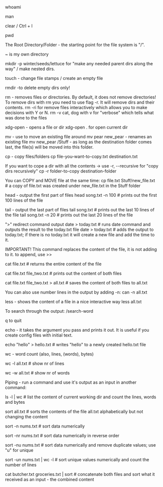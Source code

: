 whoami

man 

clear / Ctrl + l

pwd

The Root Directory/Folder - the starting point for the file system is "/".

~ is my own directory

mkdir -p winter/seeds/lettuce for "make any needed parent dirs along the way" / make nested dirs.

touch - change file stamps / create an empty file

rmdir -to delete empty dirs only!

rm - removes files or directories.  By default, it does not remove directories!
To remove dirs with rm you need to use flag -r.
It will remove dirs and their contents.
rm -ri  for remove files interactively which allows you to make decisions with Y or N.
rm -v cat, dog with v for "verbose" which tells what was done to the files

xdg-open - opens a file or dir
xdg-open . for open current dir

mv - use to move an existing file around
mv pear new_pear - renames an existing file
mv new_pear /Stuff - as long as the destination folder comes last, the file(s) will be moved into this folder.

cp - copy files/folders
cp file-you-want-to-copy.txt destination.txt

If you want to cope a dir with all the contents -> use -r, --recursive for "copy dirs recursively"
cp -r folder-to-copy destination-folder

You can COPY and MOVE file at the same time:
cp file.txt Stuff/new_file.txt # a copy of file.txt was created under new_file.txt in the Stuff folder

head - output the first part of files
head song.txt -n 100 # prints out the first 100 lines of the file

tail - output the last part of files
tail song.txt # prints out the last 10 lines of the file
tail song.txt -n 20 # prints out the last 20 lines of the file

">" redirect command output date > today.txt # runs date command and outputs the result to the today.txt file
date > today.txt # adds the output to today.txt; if there is no today.txt it will create a new file and add the time to it.

IMPORTANT! This command replaces the content of the file, it is not adding to it.
to append, use >>

cat file.txt # returns the entire content of the file

cat file.txt file_two.txt # prints out the content of both files

cat file.txt file_two.txt > all.txt # saves the content of both files to all.txt

You can also use number lines in the output by adding -n:
can -n all.txt

less -  shows the content of a file in a nice interactive way
less all.txt

To search through the output: /search-word

q to quit 


echo - it takes the argument you pass and prints it out. It is useful if you create config files with initial text.

echo "hello" > hello.txt # writes "hello" to a newly created hello.txt file

wc - word count (also, lines, (words), bytes)

wc -l all.txt # show nr of lines

wc -w all.txt # show nr of words

Piping - run a command and use it's output as an input in another command:

ls -l | wc # list the content of current working dir and count the lines, words and bytes

sort all.txt # sorts the contents of the file all.txt alphabetically but not changing the content

sort -n nums.txt # sort data numerically

sort -nr nums.txt # sort data numerically in reverse order

sort -nu nums.txt # sort data numerically and remove duplicate values; use "u" for unique

sort -un nums.txt | wc -l # sort unique values numerically and count the number of lines

cat butcher.txt groceries.txt | sort # concatenate both files and sort what it received as an input - the combined content













